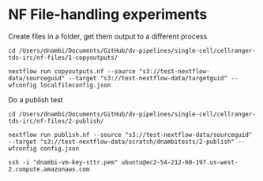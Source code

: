 # NF File-handling experiments

Create files in a folder, get them output to a different process

```
cd /Users/dnambi/Documents/GitHub/dv-pipelines/single-cell/cellranger-tds-irc/nf-files/1-copyoutputs/ 

nextflow run copyoutputs.nf --source "s3://test-nextflow-data/sourceguid" --target "s3://test-nextflow-data/targetguid" --wfconfig localfileconfig.json

```

Do a publish test

```
cd /Users/dnambi/Documents/GitHub/dv-pipelines/single-cell/cellranger-tds-irc/nf-files/2-publish/

nextflow run publish.nf --source "s3://test-nextflow-data/sourceguid" --target "s3://test-nextflow-data/scratch/dnambitests/2-publish" --wfconfig config.json

```


```
ssh -i "dnambi-vm-key-sttr.pem" ubuntu@ec2-54-212-60-197.us-west-2.compute.amazonaws.com


```



















